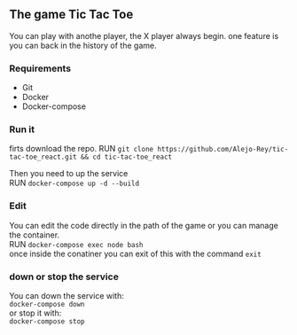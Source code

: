 ## The game Tic Tac Toe

You can play with anothe player, the X player always begin. one feature is you can back in the history of the game.


### Requirements
* Git
* Docker
* Docker-compose


### Run it 
firts download the repo. 
RUN `git clone https://github.com/Alejo-Rey/tic-tac-toe_react.git && cd tic-tac-toe_react`

Then you need to up the service\
RUN `docker-compose up -d --build`

### Edit
You can edit the code directly in the path of the game or you can manage the container.\
RUN `docker-compose exec node bash`\
once inside the conatiner you can exit of this with the command `exit`

### down or stop the service
You can down the service with:\
`docker-compose down`\
or stop it with:\
`docker-compose stop`

